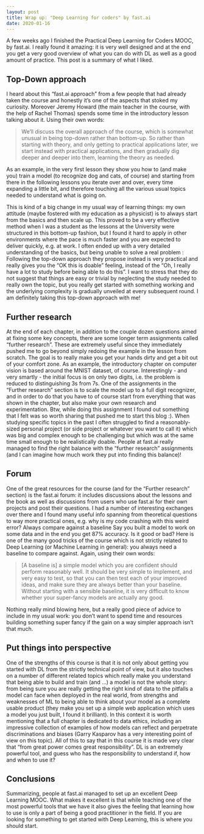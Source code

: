 ```yaml
---
layout: post
title: Wrap up: "Deep Learning for coders" by fast.ai
date: 2020-01-16
---
```


A few weeks ago I finished the Practical Deep Learning for Coders MOOC, by fast.ai. I really found it amazing: it is very well designed and at the end you get a very good overview of what you can do with DL as well as a good amount of practice. This post is a summary of what I liked.

## Top-Down approach
I heard about this “fast.ai approach” from a few people that had already taken the course and honestly it’s one of the aspects that stoked my curiosity. Moreover Jeremy Howard (the main teacher in the course, with the help of Rachel Thomas) spends some time in the introductory lesson talking about it. Using their own words:
> We’ll discuss the overall approach of the course, which is somewhat unusual in being top-down rather than bottom-up. So rather than starting with theory, and only getting to practical applications later, we start instead with practical applications, and then gradually dig deeper and deeper into them, learning the theory as needed. 

As an example, in the very first lesson they show you how to (and make you) train a model (to recognize dog and cats, of course) and starting from there in the following lessons you iterate over and over, every time expanding a little bit, and therefore touching all the various usual topics needed to understand what is going on.

This is kind of a big change in my usual way of learning things: my own attitude (maybe fostered with my education as a physicist) is to always start from the basics and then scale up. This proved to be a very effective method when I was a student as the lessons at the University were structured in this bottom-up fashion, but I found it hard to apply in other environments where the pace is much faster and you are expected to deliver quickly, e.g. at work. I often ended up with a very detailed understanding of the basics, but being unable to solve a real problem :\
Following the top-down approach they propose instead is very practical and really gives you the “OK this is doable” feeling, instead of the “Oh, I really have a lot to study before being able to do this”. I want to stress that they do not suggest that things are easy or trivial by neglecting the study needed to really own the topic, but you really get started with something working and the underlying complexity is gradually unveiled at every subsequent round.
I am definitely taking this top-down approach with me!

## Further research
At the end of each chapter, in addition to the couple dozen questions aimed at fixing some key concepts, there are some longer term assignments called “further research”. These are extremely useful since they immediately pushed me to go beyond simply redoing the example in the lesson from scratch. The goal is to really make you get your hands dirty and get a bit out of your comfort zone. As an example, the introductory chapter on computer vision is based around the MNIST dataset, of course. Interestingly - and very smartly - the initial focus is on only two digits, i.e. the problem is reduced to distinguishing 3s from 7s. One of the assignments in the “Further research” section is to scale the model up to a full digit recognizer, and in order to do that you have to of course start from everything that was shown in the chapter, but also make your own research and experimentation. Btw, while doing this assignment I found out something that I felt was so worth sharing that pushed me to start this blog :).
When studying specific topics in the past I often struggled to find a reasonably-sized personal project (or side project or whatever you want to call it) which was big and complex enough to be challenging but which was at the same time small enough to be realistically doable. People at fast.ai really managed to find the right balance with the “further research” assignments (and I can imagine how much work they put into finding this balance)!

## Forum
One of the great resources for the course (and for the “Further research” section) is the fast.ai forum: it includes discussions about the lessons and the book as well as discussions from users who use fast.ai for their own projects and post their questions. I had a number of interesting exchanges over there and I found many useful info spanning from theoretical questions to way more practical ones, e.g. why is my code crashing with this weird error?
Always compare against a baseline
Say you built a model to work on some data and in the end you get 87% accuracy. Is it good or bad? Here is one of the many good tricks of the course which is not strictly related to Deep Learning (or Machine Learning in general): you always need a baseline to compare against. Again, using their own words:
> [A baseline is] a simple model which you are confident should perform reasonably well. It should be very simple to implement, and very easy to test, so that you can then test each of your improved ideas, and make sure they are always better than your baseline. Without starting with a sensible baseline, it is very difficult to know whether your super-fancy models are actually any good.

Nothing really mind blowing here, but a really good piece of advice to include in my usual work: you don’t want to spend time and resources building something super fancy if the gain on a way simpler approach isn’t that much.

## Put things into perspective
One of the strengths of this course is that it is not only about getting you started with DL from the strictly technical point of view, but it also touches on a number of different related topics which really make you understand that being able to build and train (and …) a model is not the whole story: from being sure you are really getting the right kind of data to the pitfalls a model can face when deployed in the real world, from strengths and weaknesses of ML to being able to think about your model as a complete usable product (they make you set up a simple web application which uses a model you just built, I found it brilliant). In this context it is worth mentioning that a full chapter is dedicated to data ethics, including an impressive collection of examples of how models can reflect and perpetrate discriminations and biases (Garry Kasparov has a very interesting point of view on this topic).
All of this to say that in this course it is made very clear that “from great power comes great responsibility”. DL is an extremely powerful tool, and guess who has the responsibility to understand if, how and when to use it?

## Conclusions
Summarizing, people at fast.ai managed to set up an excellent Deep Learning MOOC. What makes it excellent is that while teaching one of the most powerful tools that we have it also gives the feeling that learning how to use is only a part of being a good practitioner in the field. If you are looking for something to get started with Deep Learning, this is where you should start.